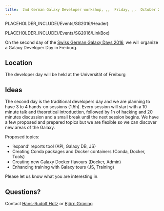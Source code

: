 ```yaml
---
title:  2nd German Galaxy Developer workshop, ,,  Friday, ,,  October 21st, ,,  Freiburg 
---
```

PLACEHOLDER_INCLUDE(/Events/SG2016/Header)

PLACEHOLDER_INCLUDE(/Events/SG2016/LinkBox)



On the second day of the [Swiss German Galaxy Days 2016](/src/Events/SG2016/index.md), we will organize a Galaxy Developer Day in Freiburg.


## Location

The developer day will be held at the Universität of Freiburg

## Ideas

The second day is the traditional developers day and we are planning to
have 3 to 4 hands-on sessions (1.5h). Every session will start with a 10
minute talk and theoretical introduction, followed by 1h of hacking and
20 minutes discussion and a small break until the next session begins.
We have a few proposed and prepared topics but we are flexible so we can
discover new areas of the Galaxy.

Proposed topics:
* ‘expand’ reports tool (API, Galaxy DB, JS)
* Creating Conda packages and Docker containers (Conda, Docker, Tools)
* Creating new Galaxy Docker flavours (Docker, Admin)
* Enhancing training with Galaxy tours (JS, Training)


Please let us know what you are interesting in.


## Questions?
Contact [Hans-Rudolf Hotz](/src/HansrudolfHotz/index.md) or [Björn Grüning](/src/BjoernGruening/index.md)
